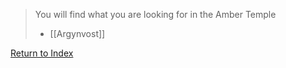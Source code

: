 
>You will find what you are looking for in the Amber Temple
> 
> - [[Argynvost]]


[Return to Index](Index)
